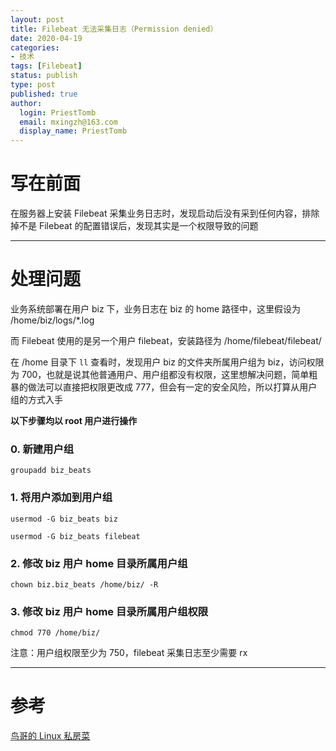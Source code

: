 ```yaml
---
layout: post
title: Filebeat 无法采集日志（Permission denied）
date: 2020-04-19
categories:
- 技术
tags: [Filebeat]
status: publish
type: post
published: true
author:
  login: PriestTomb
  email: mxingzh@163.com
  display_name: PriestTomb
---
```


# 写在前面

在服务器上安装 Filebeat 采集业务日志时，发现启动后没有采到任何内容，排除掉不是 Filebeat 的配置错误后，发现其实是一个权限导致的问题

---

# 处理问题

业务系统部署在用户 biz 下，业务日志在 biz 的 home 路径中，这里假设为 /home/biz/logs/\*.log

而 Filebeat 使用的是另一个用户 filebeat，安装路径为 /home/filebeat/filebeat/

在 /home 目录下 `ll` 查看时，发现用户 biz 的文件夹所属用户组为 biz，访问权限为 700，也就是说其他普通用户、用户组都没有权限，这里想解决问题，简单粗暴的做法可以直接把权限更改成 777，但会有一定的安全风险，所以打算从用户组的方式入手

**以下步骤均以 root 用户进行操作**

### 0. 新建用户组

`groupadd biz_beats`

### 1. 将用户添加到用户组

`usermod -G biz_beats biz`

`usermod -G biz_beats filebeat`

### 2. 修改 biz 用户 home 目录所属用户组

`chown biz.biz_beats /home/biz/ -R`

### 3. 修改 biz 用户 home 目录所属用户组权限

`chmod 770 /home/biz/`

注意：用户组权限至少为 750，filebeat 采集日志至少需要 rx

---

# 参考

[鸟哥的 Linux 私房菜](http://cn.linux.vbird.org/linux_basic/0410accountmanager.php#users)
